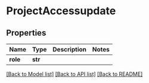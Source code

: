 # ProjectAccessupdate

## Properties
Name | Type | Description | Notes
------------ | ------------- | ------------- | -------------
**role** | **str** |  | 

[[Back to Model list]](../README.md#documentation-for-models) [[Back to API list]](../README.md#documentation-for-api-endpoints) [[Back to README]](../README.md)


